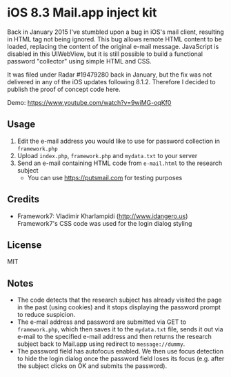 # iOS 8.3 Mail.app inject kit

Back in January 2015 I've stumbled upon a bug in iOS's mail client, resulting in <meta http-equiv=refresh> HTML tag not being ignored. This bug allows remote HTML content to be loaded, replacing the content of the original e-mail message. JavaScript is disabled in this UIWebView, but it is still possible to build a functional password "collector" using simple HTML and CSS.

It was filed under Radar #19479280 back in January, but the fix was not delivered in any of the iOS updates following 8.1.2.
Therefore I decided to publish the proof of concept code here.

Demo: https://www.youtube.com/watch?v=9wiMG-oqKf0


## Usage

1) Edit the e-mail address you would like to use for password collection in `framework.php`
2) Upload `index.php`, `framework.php` and `mydata.txt` to your server
3) Send an e-mail containing HTML code from `e-mail.html` to the research subject
   - You can use https://putsmail.com for testing purposes


## Credits

- Framework7: Vladimir Kharlampidi (http://www.idangero.us)
  Framework7's CSS code was used for the login dialog styling


## License

MIT

## Notes

- The code detects that the research subject has already visited the page in the past (using cookies) and it stops displaying the password prompt to reduce suspicion.
- The e-mail address and password are submitted via GET to `framework.php`, which then saves it to the `mydata.txt` file, sends it out via e-mail to the specified e-mail address and then returns the research subject back to Mail.app using redirect to `message://dummy`.
- The password field has autofocus enabled. We then use focus detection to hide the login dialog once the password field loses its focus (e.g. after the subject clicks on OK and submits the password).